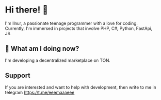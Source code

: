 # Hi there! 👋

I'm Ilnur, a passionate teenage programmer with a love for coding. Currently, I'm immersed in projects that involve PHP, C#, Python, FastApi, JS. 

## 🚀 What am I doing now?
I'm developing a decentralized marketplace on TON.

## Support
If you are interested and want to help with development, then write to me in telegram https://t.me/eeemaaaeee
